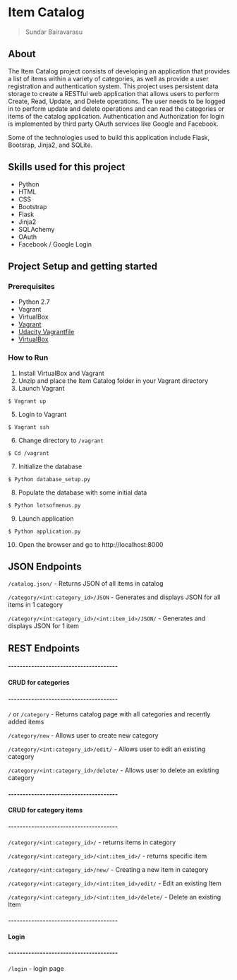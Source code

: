# Item Catalog

> Sundar Bairavarasu

## About

The Item Catalog project consists of developing an application that provides a list of items within a variety of categories, as well as provide a user registration and authentication system. This project uses persistent data storage to create a RESTful web application that allows users to perform Create, Read, Update, and Delete operations.
The user needs to be logged in to perform update and delete operations and can read the categories or items of the catalog application. Authentication and Authorization for login is implemented by third party OAuth services like Google and Facebook.

Some of the technologies used to build this application include Flask, Bootsrap, Jinja2, and SQLite.


## Skills used for this project
- Python
- HTML
- CSS
- Bootstrap
- Flask
- Jinja2
- SQLAchemy
- OAuth
- Facebook / Google Login

## Project Setup and getting started
### Prerequisites
* Python 2.7
* Vagrant
* VirtualBox
* [Vagrant](https://vagrantup.com)
* [Udacity Vagrantfile](https://github.com/udacity/fullstack-nanodegree-vm)
* [VirtualBox](https://www.virtualbox.org/wiki/Downloads)


### How to Run
1. Install VirtualBox and Vagrant
3. Unzip and place the Item Catalog folder in your Vagrant directory
4. Launch Vagrant
```
$ Vagrant up
```
5. Login to Vagrant
```
$ Vagrant ssh
```
6. Change directory to `/vagrant`
```
$ Cd /vagrant
```
7. Initialize the database
```
$ Python database_setup.py
```
8. Populate the database with some initial data
```
$ Python lotsofmenus.py
```
9. Launch application
```
$ Python application.py
```
10. Open the browser and go to http://localhost:8000



## JSON Endpoints

`/catalog.json/` - Returns JSON of all items in catalog

`/category/<int:category_id>/JSON` - Generates and displays JSON for all items in 1 category

`/category/<int:category_id>/<int:item_id>/JSON/` - Generates and displays JSON for 1 item

## REST Endpoints

#### --------------------------------------
#### CRUD for categories
#### --------------------------------------

`/` or `/category` - Returns catalog page with all categories and recently added items

`/category/new` - Allows user to create new category

`/category/<int:category_id>/edit/` - Allows user to edit an existing category

`/category/<int:category_id>/delete/` - Allows user to delete an existing category

#### --------------------------------------
#### CRUD for category items
#### --------------------------------------

`/category/<int:category_id>/` - returns items in category

`/category/<int:category_id>/<int:item_id>/`  - returns specific item

`/category/<int:category_id>/new/` - Creating a new item in category

`/category/<int:category_id>/<int:item_id>/edit/` - Edit an existing Item

`/category/<int:category_id>/<int:item_id>/delete/` - Delete an existing Item


#### --------------------------------------
#### Login
#### --------------------------------------

`/login` - login page
